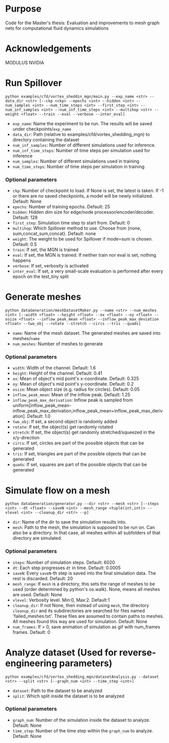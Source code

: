 
# Purpose
Code for the Master's thesis: Evaluation and improvements to mesh graph nets
for computational fluid dynamics simulations

# Acknowledgements
MODULUS NVIDIA

# Run Spillover

```
python examples/cfd/vortex_sheddin_mgn/main.py --exp_name <str> --data_dir <str> [--ckp <ckp> --epochs <int> --hidden <int> --num_samples <int> --num_time_steps <int> --first_step <int> --num_inf_samples <int> --num_inf_time_steps <int> --multihop <str> --weight <float> --train --eval --verbose --inter_eval]
```

- `exp_name`: Name the experiment to be run. The results will be saved under checkpoints/`exp_name`
- `data_dir`: Path (relative to examples/cfd/vortex_shedding_mgn) to directory containing the dataset
- `num_inf_samples`: Number of different simulations used for inference.
- `num_inf_time_steps`: Number of time steps per simulation used for inference
- `num_samples`: Number of different simulations used in training
- `num_time_steps`: Number of time steps per simulation in training

### Optional parameters
- `ckp`: Number of checkpoint to load. If None is set, the latest is taken. If -1 or there are no saved checkpoints, a model will be newly initialized. Default: None
- `epochs`: Number of training epochs. Default: 25
- `hidden`: Hidden dim size for edge/node processor/encoder/decoder. Default: 128
- `first_step`: Simulation time step to start from. Default: 0
- `multihop`: Which Spillover method to use. Choose from {none, sum,concat_sum,concat}. Default: none
- `weight`: The weight to be used for Spillover if mode=sum is chosen. Default: 0.5
- `train`: If set, the MGN is trained
- `eval`: If set, the MGN is trained. If neither train nor eval is set, nothing happens
- `verbose`: If set, verbosity is activated
- `inter_eval`: If set, a very small-scale evaluation is performed after every epoch on the test_tiny split

# Generate meshes

```
python dataGeneration/meshDatasetMaker.py --name <str> --num_meshes <int> [--width <float> --height <float> --ox <float> --oy <float> --osize <float> --inflow_peak_mean <float> --inflow_peak_max_deviation <float> --two_obj --rotate --stretch --circs --tris --quads]
```
- `name`: Name of the mesh dataset. The generated meshes are saved into meshes/`name`
- `num_meshes`: Number of meshes to generate

### Optional parameters
- `width`: Width of the channel. Default: 1.6
- `height`: Height of the channel. Default: 0.41
- `ox`: Mean of object's mid point's x-coordinate. Default: 0.325
- `oy`: Mean of object's mid point's y-coordinate. Default: 0.2
- `osize`: Mean object size (e.g. radius for circles). Default: 0.05
- `inflow_peak_mean`:  Mean of the inflow peak. Default: 1.25
- `inflow_peak_max_derivation`: Inflow peak is sampled from uniform[inflow_peak_mean-inflow_peak_max_derivation,inflow_peak_mean+inflow_peak_max_derivation]. Default: 1.0
- `two_obj`: If set, a second object is randomly added
- `rotate`: If set, the object(s) get randomly rotated
- `stretch`: If set, the object(s) get randomly stretched/squeezed in the x/y-direction
- `circs`: If set, circles are part of the possible objects that can be generated
- `tris`: If set, triangles are part of the possible objects that can be generated
- `quads`: If set, squares are part of the possible objects that can be generated

# Simulate flow on a mesh

```
python dataGeneration/generator.py --dir <str> --mesh <str> [--steps <int> --dt <float> --saveN <int> --mesh_range <tuple(int,int)> --vlevel <int> --cleanup_dir <str> --p]
```
- `dir`: Name of the dir to save the simulation results into.
- `mesh`: Path to the mesh, the simulation is supposed to be run on. Can also be a directory. In that case, all meshes within all subfolders of that directory are simulated.

### Optional parameters
- `steps`: Number of simulation steps. Default: 6020
- `dt`: Each step progresses `dt` in time. Default: 0.0005
- `saveN`: Every `saveN`-th step is saved into the final simulation data. The rest is discarded. Default: 20
- `mesh_range`: If `mesh` is a directory, this sets the range of meshes to be used (order determined by python's os.walk). None, means all meshes are used. Default: None
- `vlevel`: Verbosity level. Min:0, Max:2. Default:1
- `cleanup_dir`: If not None, then instead of using `mesh`, the directory  `cleanup_dir` and its subdirectories are searched for files named 'failed_meshes.txt'. These files are assumed to contain paths to meshes. All meshes found this way are used for simulation. Default: None
- `num_frames`: If > 0, save animation of simulation as gif with num_frames frames. Default: 0

  
# Analyze dataset (Used for reverse-engineering parameters)

```
python examples/cfd/vortex_shedding_mgn/datasetAnalysis.py --dataset <str> --split <str> [--graph_num <int> --time_step <int>]
```
- `dataset`: Path to the dataset to be analyzed
- `split`: Which split inside the dataset is to be analyzed

### Optional parameters
- `graph_num`: Number of the simulation inside the dataset to analyze. Default: None
- `time_step`: Number of the time step within the `graph_num` to analyze. Default: None

